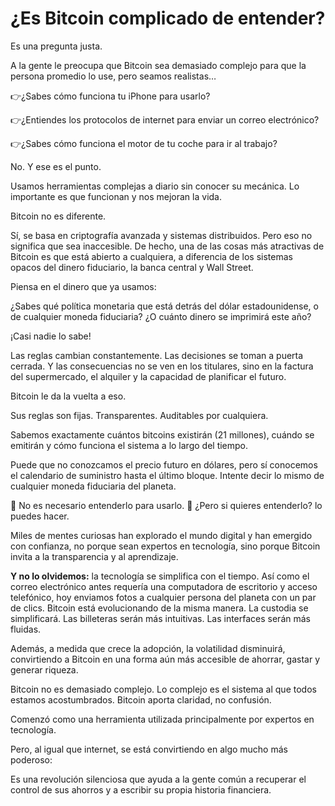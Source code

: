# ¿Es Bitcoin complicado de entender?
Es una pregunta justa.

A la gente le preocupa que Bitcoin sea demasiado complejo para que la persona promedio lo use, pero seamos realistas…

👉¿Sabes cómo funciona tu iPhone para usarlo?

👉¿Entiendes los protocolos de internet para enviar un correo electrónico?

👉¿Sabes cómo funciona el motor de tu coche para ir al trabajo?

No. Y ese es el punto.

Usamos herramientas complejas a diario sin conocer su mecánica. Lo importante es que funcionan y nos mejoran la vida.

Bitcoin no es diferente.

Sí, se basa en criptografía avanzada y sistemas distribuidos. Pero eso no significa que sea inaccesible. De hecho, una de las cosas más atractivas de Bitcoin es que está abierto a cualquiera, a diferencia de los sistemas opacos del dinero fiduciario, la banca central y Wall Street.

Piensa en el dinero que ya usamos:

¿Sabes qué política monetaria que está detrás del dólar estadounidense, o de cualquier moneda fiduciaria? ¿O cuánto dinero se imprimirá este año?

¡Casi nadie lo sabe!

Las reglas cambian constantemente. Las decisiones se toman a puerta cerrada. Y las consecuencias no se ven en los titulares, sino en la factura del supermercado, el alquiler y la capacidad de planificar el futuro.

Bitcoin le da la vuelta a eso.

Sus reglas son fijas. Transparentes. Auditables por cualquiera.

Sabemos exactamente cuántos bitcoins existirán (21 millones), cuándo se emitirán y cómo funciona el sistema a lo largo del tiempo.

Puede que no conozcamos el precio futuro en dólares, pero sí conocemos el calendario de suministro hasta el último bloque. Intente decir lo mismo de cualquier moneda fiduciaria del planeta.

🔸 No es necesario entenderlo para usarlo.
🔸 ¿Pero si quieres entenderlo? lo puedes hacer.

Miles de mentes curiosas han explorado el mundo digital y han emergido con confianza, no porque sean expertos en tecnología, sino porque Bitcoin invita a la transparencia y al aprendizaje.

**Y no lo olvidemos:** la tecnología se simplifica con el tiempo.
Así como el correo electrónico antes requería una computadora de escritorio y acceso telefónico, hoy enviamos fotos a cualquier persona del planeta con un par de clics. Bitcoin está evolucionando de la misma manera. La custodia se simplificará. Las billeteras serán más intuitivas. Las interfaces serán más fluidas.

Además, a medida que crece la adopción, la volatilidad disminuirá, convirtiendo a Bitcoin en una forma aún más accesible de ahorrar, gastar y generar riqueza.

Bitcoin no es demasiado complejo.
Lo complejo es el sistema al que todos estamos acostumbrados.
Bitcoin aporta claridad, no confusión.

Comenzó como una herramienta utilizada principalmente por expertos en tecnología.

Pero, al igual que internet, se está convirtiendo en algo mucho más poderoso:

Es una revolución silenciosa que ayuda a la gente común a recuperar el control de sus ahorros y a escribir su propia historia financiera.